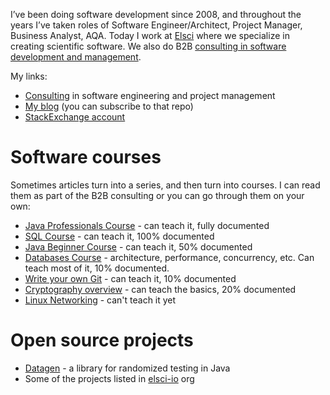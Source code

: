 I’ve been doing software development since 2008, and throughout the years I’ve taken roles of Software Engineer/Architect, Project Manager, Business Analyst, AQA. Today I work at [Elsci](https://elsci.io) where we specialize in creating scientific software. We also do B2B [consulting in software development and management](https://elsci.io/business-model.html).

My links:

* [Consulting](https://elsci.io/business-model.html) in software engineering and project management  
* [My blog](https://github.com/ctapobep/blog/issues) (you can subscribe to that repo)  
* [StackExchange account](https://stackexchange.com/users/476019/stanislav-bashkyrtsev?tab=accounts)

# Software courses

Sometimes articles turn into a series, and then turn into courses. I can read them as part of the B2B consulting or you can go through them on your own:

* [Java Professionals Course](https://github.com/qala-io/java-course) \- can teach it, fully documented  
* [SQL Course](https://github.com/qala-io/sql-course) \- can teach it, 100% documented  
* [Java Beginner Course](https://github.com/qala-io/java-beginner-course) \- can teach it, 50% documented  
* [Databases Course](https://github.com/qala-io/db-course) \- architecture, performance, concurrency, etc. Can teach most of it, 10% documented.  
* [Write your own Git](https://github.com/qala-io/write-your-own-git) \- can teach it, 10% documented  
* [Cryptography overview](https://github.com/qala-io/cryptography-overview) \- can teach the basics, 20% documented  
* [Linux Networking](https://github.com/qala-io/networking-course) \- can't teach it yet

# Open source projects

* [Datagen](https://github.com/qala-io/datagen) \- a library for randomized testing in Java  
* Some of the projects listed in [elsci-io](https://github.com/elsci-io) org

